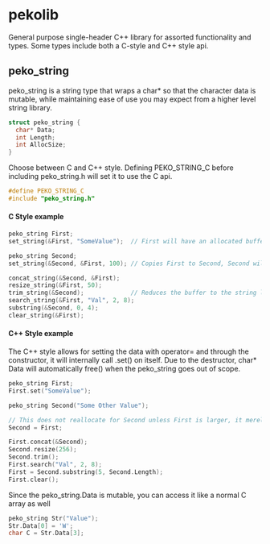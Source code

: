 # pekolib
General purpose single-header C++ library for assorted functionality and types. Some types include both a C-style and C++ style api.

## peko_string
peko_string is a string type that wraps a char* so that the character data is mutable, while maintaining ease of use you may expect from a higher level string library.

```cpp
struct peko_string {
  char* Data;
  int Length;
  int AllocSize;
}
```

Choose between C and C++ style. Defining PEKO_STRING_C before including peko_string.h will set it to use the C api.

```cpp
#define PEKO_STRING_C
#include "peko_string.h"
```

#### C Style example
```cpp
peko_string First;
set_string(&First, "SomeValue");  // First will have an allocated buffer that fits the size of the string automatically

peko_string Second;
set_string(&Second, &First, 100); // Copies First to Second, Second will have 100 character buffer

concat_string(&Second, &First);
resize_string(&First, 50);
trim_string(&Second);             // Reduces the buffer to the string length
search_string(&First, "Val", 2, 8);
substring(&Second, 0, 4);
clear_string(&First);
```

#### C++ Style example
The C++ style allows for setting the data with operator= and through the constructor, it will internally call .set() on itself.
Due to the destructor, char* Data will automatically free() when the peko_string goes out of scope.

```cpp
peko_string First;
First.set("SomeValue");

peko_string Second("Some Other Value");

// This does not reallocate for Second unless First is larger, it merely copies the characters into Second's buffer
Second = First;

First.concat(&Second);
Second.resize(256);
Second.trim();
First.search("Val", 2, 8);
First = Second.substring(5, Second.Length);
First.clear();
```

Since the peko_string.Data is mutable, you can access it like a normal C array as well
```cpp
peko_string Str("Value");
Str.Data[0] = 'W';
char C = Str.Data[3];
```
